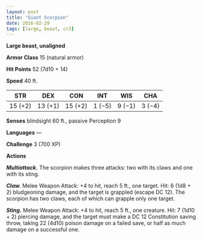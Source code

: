 ```yaml
---
layout: post
title: "Giant Scorpion"
date: 2016-02-29
tags: [large, beast, cr3]
---
```


**Large beast, unaligned**

**Armor Class** 15 (natural armor)

**Hit Points** 52 (7d10 + 14)

**Speed** 40 ft.

|   STR   |   DEX   |   CON   |   INT   |   WIS   |   CHA   |
|:-----:|:-----:|:-----:|:-----:|:-----:|:-----:|
| 15 (+2) | 13 (+1) | 15 (+2) | 1 (−5) | 9 (−1) | 3 (−4) |

**Senses** blindsight 60 ft., passive Perception 9 

**Languages** — 

**Challenge** 3 (700 XP)

 **Actions** 

***Multiattack.*** The scorpion makes three attacks: two with its claws and one with its sting. 

***Claw.*** Melee Weapon Attack: +4 to hit, reach 5 ft., one target. Hit: 6 (1d8 + 2) bludgeoning damage, and the target is grappled (escape DC 12). The scorpion has two claws, each of which can grapple only one target. 

***Sting.*** Melee Weapon Attack: +4 to hit, reach 5 ft., one creature. Hit: 7 (1d10 + 2) piercing damage, and the target must make a DC 12 Constitution saving throw, taking 22 (4d10) poison damage on a failed save, or half as much damage on a successful one.